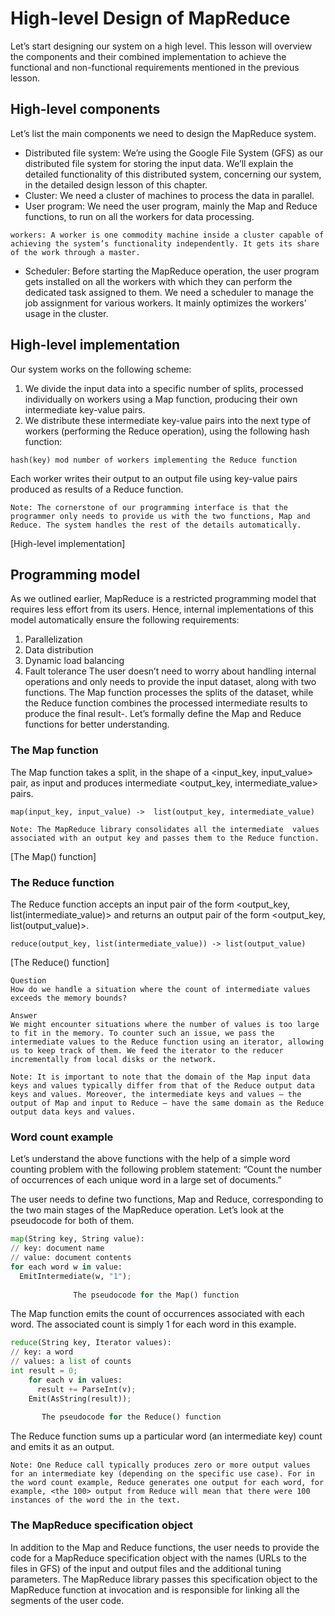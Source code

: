 # High-level Design of MapReduce
Let’s start designing our system on a high level. This lesson will overview the components and their combined implementation to achieve the functional and non-functional requirements mentioned in the previous lesson.

## High-level components
Let’s list the main components we need to design the MapReduce system.

- Distributed file system: We’re using the Google File System (GFS) as our distributed file system for storing the input data. We’ll explain the detailed functionality of this distributed system, concerning our system, in the detailed design lesson of this chapter.
- Cluster: We need a cluster of machines to process the data in parallel.
- User program: We need the user program, mainly the Map and Reduce functions, to run on all the workers for data processing.
```
workers: A worker is one commodity machine inside a cluster capable of achieving the system’s functionality independently. It gets its share of the work through a master.
```
- Scheduler: Before starting the MapReduce operation, the user program gets installed on all the workers with which they can perform the dedicated task assigned to them. We need a scheduler to manage the job assignment for various workers. It mainly optimizes the workers’ usage in the cluster.

## High-level implementation
Our system works on the following scheme:

1. We divide the input data into a specific number of splits, processed individually on workers using a Map function, producing their own intermediate key-value pairs.
2. We distribute these intermediate key-value pairs into the next type of workers (performing the Reduce operation), using the following hash function:
```
hash(key) mod number of workers implementing the Reduce function
```
Each worker writes their output to an output file using key-value pairs produced as results of a Reduce function.
```
Note: The cornerstone of our programming interface is that the programmer only needs to provide us with the two functions, Map and Reduce. The system handles the rest of the details automatically.
```

[High-level implementation]

## Programming model
As we outlined earlier, MapReduce is a restricted programming model that requires less effort from its users. Hence, internal implementations of this model automatically ensure the following requirements:

1. Parallelization
2. Data distribution
3. Dynamic load balancing
4. Fault tolerance
The user doesn’t need to worry about handling internal operations and only needs to provide the input dataset, along with two functions. The Map function processes the splits of the dataset, while the Reduce function combines the processed intermediate results to produce the final result-. Let’s formally define the Map and Reduce functions for better understanding.


### The Map function
The Map function takes a split, in the shape of a <input_key, input_value> pair, as input and produces intermediate <output_key, intermediate_value> pairs.
```
map(input_key, input_value) ->  list(output_key, intermediate_value)
```

```
Note: The MapReduce library consolidates all the intermediate  values associated with an output key and passes them to the Reduce function.
```
[The Map() function]

### The Reduce function
The Reduce function accepts an input pair of the form <output_key, list(intermediate_value)> and returns an output pair of the form <output_key, list(output_value)>.
```
reduce(output_key, list(intermediate_value)) -> list(output_value)
```

[The Reduce() function]

```
Question
How do we handle a situation where the count of intermediate values exceeds the memory bounds?

Answer
We might encounter situations where the number of values is too large to fit in the memory. To counter such an issue, we pass the intermediate values to the Reduce function using an iterator, allowing us to keep track of them. We feed the iterator to the reducer incrementally from local disks or the network.
```

```
Note: It is important to note that the domain of the Map input data keys and values typically differ from that of the Reduce output data keys and values. Moreover, the intermediate keys and values – the output of Map and input to Reduce – have the same domain as the Reduce output data keys and values.
```

### Word count example
Let’s understand the above functions with the help of a simple word counting problem with the following problem statement: “Count the number of occurrences of each unique word in a large set of documents.”

The user needs to define two functions, Map and Reduce, corresponding to the two main stages of the MapReduce operation. Let’s look at the pseudocode for both of them.

```python
map(String key, String value): 
// key: document name
// value: document contents 
for each word w in value:
  EmitIntermediate(w, "1");
  
              The pseudocode for the Map() function
```

The Map function emits the count of occurrences associated with each word. The associated count is simply 1 for each word in this example.

```python
reduce(String key, Iterator values): 
// key: a word
// values: a list of counts
int result = 0;
    for each v in values:
      result += ParseInt(v);
    Emit(AsString(result));
    
       The pseudocode for the Reduce() function
 ```
The Reduce function sums up a particular word (an intermediate key) count and emits it as an output.
```
Note: One Reduce call typically produces zero or more output values for an intermediate key (depending on the specific use case). For in the word count example, Reduce generates one output for each word, for example, <the 100> output from Reduce will mean that there were 100 instances of the word the in the text.
```

### The MapReduce specification object
In addition to the Map and Reduce functions, the user needs to provide the code for a MapReduce specification object with the names (URLs to the files in GFS) of the input and output files and the additional tuning parameters. The MapReduce library passes this specification object to the MapReduce function at invocation and is responsible for linking all the segments of the user code.

